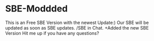 # SBE-Moddded
This is an Free SBE Version with the newest Update:) Our SBE will be updated as soon as SBE updates. /SBE in Chat. +Added the new SBE Version
Hit me up if you have any questions?
